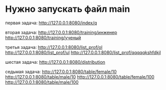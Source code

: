 # Нужно запускать файл main

первая задача:
http://127.0.0.1:8080/index/q

вторая задача:
http://127.0.0.1:8080/training/инженер
http://127.0.0.1:8080/training/ученый

третья задача:
http://127.0.0.1:8080/list_prof/ol
http://127.0.0.1:8080/list_prof/ul
http://127.0.0.1:8080/list_prof/qqqqqkshfdkjl

шестая задача:
http://127.0.0.1:8080/distribution

седьмая задача:
http://127.0.0.1:8080/table/female/10
http://127.0.0.1:8080/table/male/10
http://127.0.0.1:8080/table/female/100
http://127.0.0.1:8080/table/male/100
